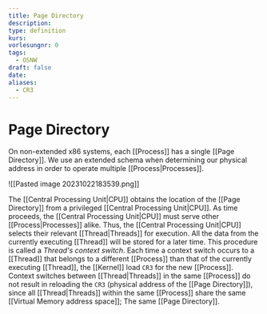 ```yaml
---
title: Page Directory
description: 
type: definition
kurs: 
vorlesungnr: 0
tags:
  - OSNW
draft: false
date: 
aliases:
  - CR3
---
```


# Page Directory

On non-extended x86 systems, each [[Process]] has a single [[Page Directory]]. We use an extended schema when determining our physical address in order to operate multiple [[Process|Processes]]. 

![[Pasted image 20231022183539.png]]

The [[Central Processing Unit|CPU]] obtains the location of the [[Page Directory]] from a privileged [[Central Processing Unit|CPU]]. As time proceeds, the [[Central Processing Unit|CPU]] must serve other [[Process|Processes]] alike. Thus, the [[Central Processing Unit|CPU]] selects their relevant [[Thread|Threads]] for execution. All the data from the currently executing [[Thread]] will be stored for a later time. This procedure is called a *Thread's context switch*. Each time a context switch occurs to a [[Thread]] that belongs to a different [[Process]] than that of the currently executing [[Thread]], the [[Kernel]] load `CR3` for the new [[Process]]. Context switches between [[Thread|Threads]] in the same [[Process]] do not result in reloading the `CR3` (physical address of the [[Page Directory]]), since all [[Thread|Threads]] within the same [[Process]] share the same [[Virtual Memory address space]]; The same [[Page Directory]].